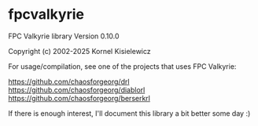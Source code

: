 # fpcvalkyrie
FPC Valkyrie library
Version 0.10.0

Copyright (c) 2002-2025 Kornel Kisielewicz

For usage/compilation, see one of the projects that uses FPC Valkyrie:

https://github.com/chaosforgeorg/drl
https://github.com/chaosforgeorg/diablorl
https://github.com/chaosforgeorg/berserkrl

If there is enough interest, I'll document this library a bit better some day :)


